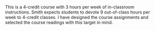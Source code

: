 This is a 4-credit course with 3 hours per week of in-classroom instructions. Smith expects students to devote 9 out-of-class hours per week to 4-credit classes. I have designed the course assignments and selected the course readings with this target in mind.